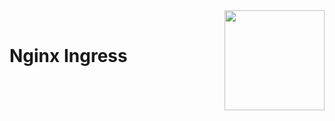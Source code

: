 <div style="float: right;"><img src="../../../images/01.png" width="160px" /></div><br>


# Nginx Ingress